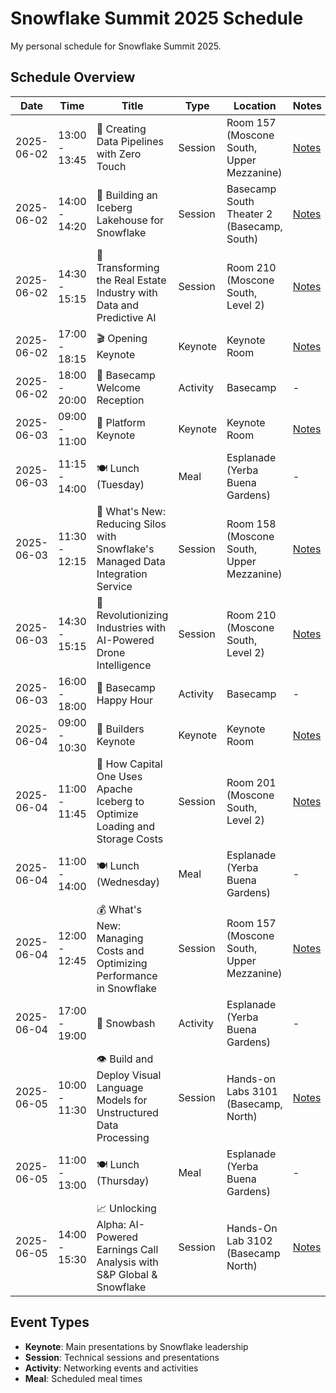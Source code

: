 # Snowflake Summit 2025 Schedule

My personal schedule for Snowflake Summit 2025.

## Schedule Overview

| Date       | Time          | Title                                                                          | Type     | Location                                   | Notes                                                    |
|------------|---------------|--------------------------------------------------------------------------------|----------|--------------------------------------------|----------------------------------------------------------|
| 2025-06-02 | 13:00 - 13:45 | 🔧 Creating Data Pipelines with Zero Touch                                        | Session  | Room 157 (Moscone South, Upper Mezzanine)  | [Notes](sessions/DE227-zero-touch-data-sources.md)       |
| 2025-06-02 | 14:00 - 14:20 | 🧊 Building an Iceberg Lakehouse for Snowflake                                    | Session  | Basecamp South Theater 2 (Basecamp, South) | [Notes](sessions/AR204-iceberg-lakehouse.md)             |
| 2025-06-02 | 14:30 - 15:15 | 🏢 Transforming the Real Estate Industry with Data and Predictive AI              | Session  | Room 210 (Moscone South, Level 2)          | [Notes](sessions/AD231-real-estate-predictive-ai.md)     |
| 2025-06-02 | 17:00 - 18:15 | 🎬 Opening Keynote                                                                | Keynote  | Keynote Room                               | [Notes](keynotes/K1-opening-keynote.md)                  |
| 2025-06-02 | 18:00 - 20:00 | 🥂 Basecamp Welcome Reception                                                     | Activity | Basecamp                                   | -                                                        |
| 2025-06-03 | 09:00 - 11:00 | 🚀 Platform Keynote                                                               | Keynote  | Keynote Room                               | [Notes](keynotes/K2-platform-keynote.md)                 |
| 2025-06-03 | 11:15 - 14:00 | 🍽️ Lunch (Tuesday)                                                                | Meal     | Esplanade (Yerba Buena Gardens)            | -                                                        |
| 2025-06-03 | 11:30 - 12:15 | 🔗 What's New: Reducing Silos with Snowflake's Managed Data Integration Service   | Session  | Room 158 (Moscone South, Upper Mezzanine)  | [Notes](sessions/WN212B-managed-data-integration.md)     |
| 2025-06-03 | 14:30 - 15:15 | 🚁 Revolutionizing Industries with AI-Powered Drone Intelligence                  | Session  | Room 210 (Moscone South, Level 2)          | [Notes](sessions/IN202-ai-powered-drone-intelligence.md) |
| 2025-06-03 | 16:00 - 18:00 | 🍻 Basecamp Happy Hour                                                            | Activity | Basecamp                                   | -                                                        |
| 2025-06-04 | 09:00 - 10:30 | 🔨 Builders Keynote                                                               | Keynote  | Keynote Room                               | [Notes](keynotes/K3-builders-keynote.md)                 |
| 2025-06-04 | 11:00 - 11:45 | 🏦 How Capital One Uses Apache Iceberg to Optimize Loading and Storage Costs      | Session  | Room 201 (Moscone South, Level 2)          | [Notes](sessions/AR213-capital-one-iceberg.md)           |
| 2025-06-04 | 11:00 - 14:00 | 🍽️ Lunch (Wednesday)                                                              | Meal     | Esplanade (Yerba Buena Gardens)            | -                                                        |
| 2025-06-04 | 12:00 - 12:45 | 💰 What's New: Managing Costs and Optimizing Performance in Snowflake             | Session  | Room 157 (Moscone South, Upper Mezzanine)  | [Notes](sessions/WN210B-costs-performance.md)            |
| 2025-06-04 | 17:00 - 19:00 | 🎉 Snowbash                                                                       | Activity | Esplanade (Yerba Buena Gardens)            | -                                                        |
| 2025-06-05 | 10:00 - 11:30 | 👁️ Build and Deploy Visual Language Models for Unstructured Data Processing       | Session  | Hands-on Labs 3101 (Basecamp, North)       | [Notes](sessions/AI301-visual-language-models.md)        |
| 2025-06-05 | 11:00 - 13:00 | 🍽️ Lunch (Thursday)                                                               | Meal     | Esplanade (Yerba Buena Gardens)            | -                                                        |
| 2025-06-05 | 14:00 - 15:30 | 📈 Unlocking Alpha: AI-Powered Earnings Call Analysis with S&P Global & Snowflake | Session  | Hands-On Lab 3102 (Basecamp North)         | [Notes](sessions/AI250-earnings-call-analysis.md)        |

## Event Types

- **Keynote**: Main presentations by Snowflake leadership
- **Session**: Technical sessions and presentations
- **Activity**: Networking events and activities
- **Meal**: Scheduled meal times
